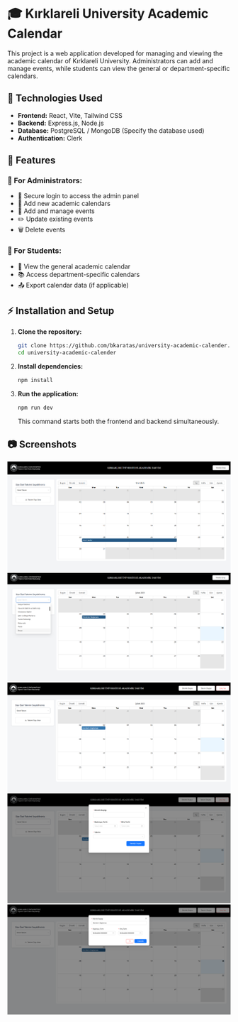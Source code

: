 # 🎓 Kırklareli University Academic Calendar

This project is a web application developed for managing and viewing the academic calendar of Kırklareli University. Administrators can add and manage events, while students can view the general or department-specific calendars.

## 🚀 Technologies Used

- **Frontend:** React, Vite, Tailwind CSS  
- **Backend:** Express.js, Node.js  
- **Database:** PostgreSQL / MongoDB (Specify the database used)  
- **Authentication:** Clerk  

## 📌 Features

### 🎯 For Administrators:
- 🔐 Secure login to access the admin panel
- 📅 Add new academic calendars
- 📝 Add and manage events
- ✏️ Update existing events
- 🗑️ Delete events


### 🎯 For Students:
- 📌 View the general academic calendar
- 📚 Access department-specific calendars
- 📤 Export calendar data (if applicable)

## ⚡ Installation and Setup

1. **Clone the repository:**
   ```bash
   git clone https://github.com/bkaratas/university-academic-calender.git
   cd university-academic-calender
   ```

2. **Install dependencies:**
   ```bash
   npm install
   ```

3. **Run the application:**
   ```bash
   npm run dev
   ```
   This command starts both the frontend and backend simultaneously.

## 📷 Screenshots

![alt text](image.png)
![alt text](image-4.png)
![alt text](image-1.png)
![alt text](image-2.png)
![alt text](image-3.png)





